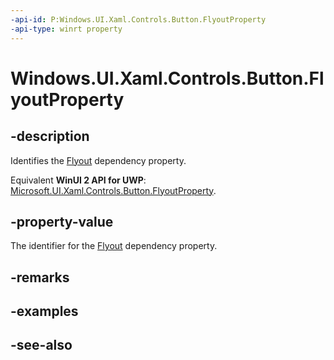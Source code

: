 ```yaml
---
-api-id: P:Windows.UI.Xaml.Controls.Button.FlyoutProperty
-api-type: winrt property
---
```


<!-- Property syntax
public Windows.UI.Xaml.DependencyProperty FlyoutProperty { get; }
-->

# Windows.UI.Xaml.Controls.Button.FlyoutProperty

## -description
Identifies the [Flyout](button_flyout.md) dependency property.

Equivalent **WinUI 2 API for UWP**: [Microsoft.UI.Xaml.Controls.Button.FlyoutProperty](/windows/winui/api/microsoft.ui.xaml.controls.button.flyoutproperty).

## -property-value
The identifier for the [Flyout](button_flyout.md) dependency property.

## -remarks

## -examples

## -see-also
